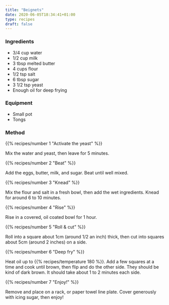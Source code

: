 ```yaml
---
title: "Beignets"
date: 2020-06-05T18:34:41+01:00
type: recipes
draft: false
---
```


### Ingredients

  - 3/4 cup water
  - 1/2 cup milk
  - 3 tbsp melted butter
  - 4 cups flour
  - 1/2 tsp salt
  - 6 tbsp sugar
  - 3 1/2 tsp yeast
  - Enough oil for deep frying

### Equipment

  - Small pot
  - Tongs

### Method

{{% recipes/number 1 "Activate the yeast" %}}

Mix the water and yeast, then leave for 5 minutes.

{{% recipes/number 2 "Beat" %}}

Add the eggs, butter, milk, and sugar. Beat until well mixed.

{{% recipes/number 3 "Knead" %}}

Mix the flour and salt in a fresh bowl, then add the wet ingredients. Knead for
around 6 to 10 minutes.

{{% recipes/number 4 "Rise" %}}

Rise in a covered, oil coated bowl for 1 hour.

{{% recipes/number 5 "Roll & cut" %}}

Roll into a square about 1cm (around 1/2 an inch) thick, then cut into squares about 5cm (around 2 inches) on a side.

{{% recipes/number 6 "Deep fry" %}}

Heat oil up to {{% recipes/temperature 180 %}}. Add a few squares at a time and
cook until brown, then flip and do the other side. They should be kind of dark
brown. It should take about 1 to 2 minutes each side.

{{% recipes/number 7 "Enjoy!" %}}

Remove and place on a rack, or paper towel line plate. Cover generously with icing sugar, then enjoy!
